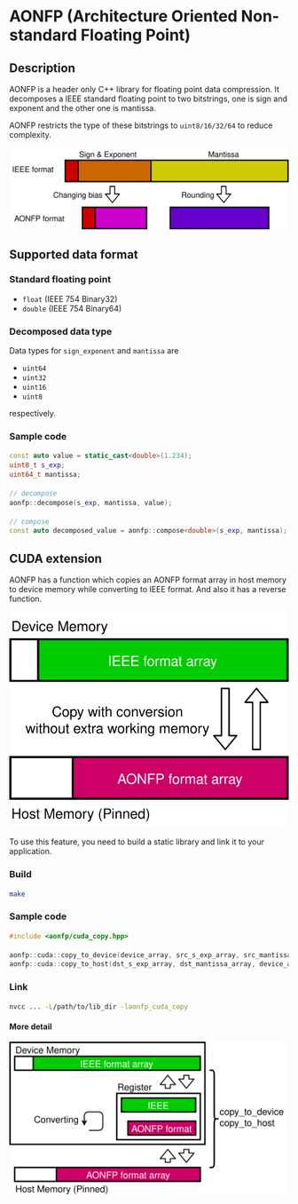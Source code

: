 # AONFP (Architecture Oriented Non-standard Floating Point)

## Description
AONFP is a header only C++ library for floating point data compression.
It decomposes a IEEE standard floating point to two bitstrings, one is sign and exponent and the other one is mantissa.

AONFP restricts the type of these bitstrings to `uint8/16/32/64` to reduce complexity.

![aonfp-format](docs/aonfp_format.svg)

## Supported data format

### Standard floating point

- `float` (IEEE 754 Binary32)
- `double` (IEEE 754 Binary64)

### Decomposed data type
Data types for `sign_exponent` and `mantissa` are

- `uint64`
- `uint32`
- `uint16`
- `uint8`

respectively.

### Sample code
```cpp
const auto value = static_cast<double>(1.234);
uint8_t s_exp;
uint64_t mantissa;

// decompose
aonfp::decompose(s_exp, mantissa, value);

// compose
const auto decomposed_value = aonfp::compose<double>(s_exp, mantissa);
```

## CUDA extension
AONFP has a function which copies an AONFP format array in host memory to device memory while converting to IEEE format.
And also it has a reverse function.

![cuda-copy](docs/aonfp_cuda_copy.svg)

To use this feature, you need to build a static library and link it to your application.

### Build
```bash
make
```

### Sample code
```cpp
#include <aonfp/cuda_copy.hpp>

aonfp::cuda::copy_to_device(device_array, src_s_exp_array, src_mantissa_array, N);
aonfp::cuda::copy_to_host(dst_s_exp_array, dst_mantissa_array, device_array, N);
```

### Link
```bash
nvcc ... -L/path/to/lib_dir -laonfp_cuda_copy
```

#### More detail

![cuda-copy-detail](./docs/aonfp_cuda_copy_detail.svg)
